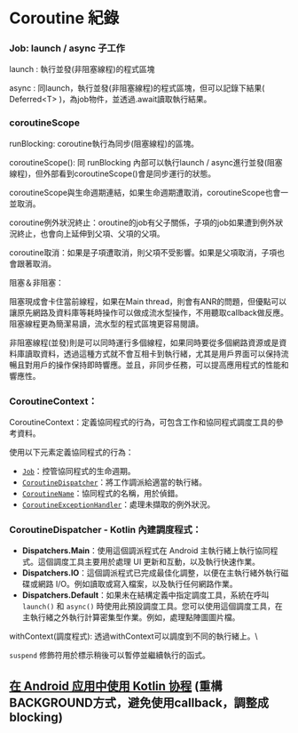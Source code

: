 # Coroutine 紀錄





### Job: launch / async 子工作

launch : 執行並發(非阻塞線程)的程式區塊

async : 同launch，執行並發(非阻塞線程)的程式區塊，但可以記錄下結果( Deferred\<T> )，為job物件，並透過.await讀取執行結果。



### coroutineScope

runBlocking: coroutine執行為同步(阻塞線程)的區塊。

coroutineScope(): 同 runBlocking 內部可以執行launch / async進行並發(阻塞線程)，但外部看到coroutineScope()會是同步運行的狀態。

coroutineScope與生命週期連結，如果生命週期遭取消，coroutineScope也會一並取消。

coroutine例外狀況終止：oroutine的job有父子關係，子項的job如果遭到例外狀況終止，也會向上延伸到父項、父項的父項。

coroutine取消：如果是子項遭取消，則父項不受影響。如果是父項取消，子項也會跟著取消。



阻塞＆非阻塞：

阻塞現成會卡住當前線程，如果在Main thread，則會有ANR的問題，但優點可以讓原先網路及資料庫等耗時操作可以做成流水型操作，不用聽取callback做反應。阻塞線程更為簡潔易讀，流水型的程式區塊更容易閱讀。

非阻塞線程(並發)則是可以同時運行多個線程，如果同時要從多個網路資源或是資料庫讀取資料，透過這種方式就不會互相卡到執行緒，尤其是用戶界面可以保持流暢且對用戶的操作保持即時響應。並且，非同步任務，可以提高應用程式的性能和響應性。



### CoroutineContext：

CoroutineContext：定義協同程式的行為，可包含工作和協同程式調度工具的參考資料。

使用以下元素定義協同程式的行為：

* [`Job`](https://kotlin.github.io/kotlinx.coroutines/kotlinx-coroutines-core/kotlinx.coroutines/-job/index.html)：控管協同程式的生命週期。
* [`CoroutineDispatcher`](https://kotlin.github.io/kotlinx.coroutines/kotlinx-coroutines-core/kotlinx.coroutines/-coroutine-dispatcher/index.html)：將工作調派給適當的執行緒。
* [`CoroutineName`](https://kotlin.github.io/kotlinx.coroutines/kotlinx-coroutines-core/kotlinx.coroutines/-coroutine-name/index.html)：協同程式的名稱，用於偵錯。
* [`CoroutineExceptionHandler`](https://kotlin.github.io/kotlinx.coroutines/kotlinx-coroutines-core/kotlinx.coroutines/-coroutine-exception-handler/index.html)：處理未擷取的例外狀況。





### CoroutineDispatcher - Kotlin 內建調度程式：

* **Dispatchers.Main**：使用這個調派程式在 Android 主執行緒上執行協同程式。這個調度工具主要用於處理 UI 更新和互動，以及執行快速作業。
* **Dispatchers.IO**：這個調派程式已完成最佳化調整，以便在主執行緒外執行磁碟或網路 I/O。例如讀取或寫入檔案，以及執行任何網路作業。
* **Dispatchers.Default**：如果未在結構定義中指定調度工具，系統在呼叫 `launch()` 和 `async()` 時使用此預設調度工具。您可以使用這個調度工具，在主執行緒之外執行計算密集型作業。例如，處理點陣圖圖片檔。

withContext(調度程式): 透過withContext可以調度到不同的執行緒上。\




`suspend` 修飾符用於標示稍後可以暫停並繼續執行的函式。



## [在 Android 应用中使用 Kotlin 协程](https://developer.android.com/codelabs/kotlin-coroutines?hl=zh-cn) (重構BACKGROUND方式，避免使用callback，調整成blocking)

